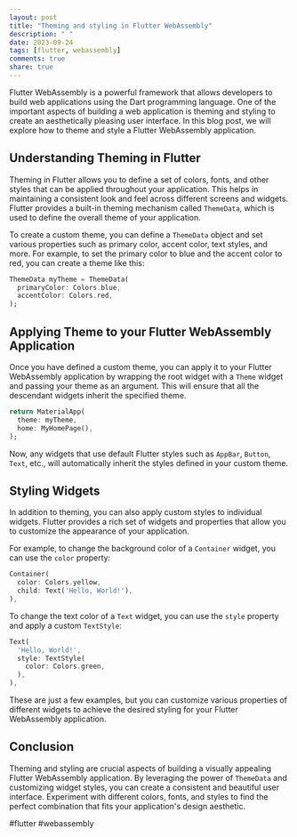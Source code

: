 ```yaml
---
layout: post
title: "Theming and styling in Flutter WebAssembly"
description: " "
date: 2023-09-24
tags: [flutter, webassembly]
comments: true
share: true
---
```


Flutter WebAssembly is a powerful framework that allows developers to build web applications using the Dart programming language. One of the important aspects of building a web application is theming and styling to create an aesthetically pleasing user interface. In this blog post, we will explore how to theme and style a Flutter WebAssembly application.

## Understanding Theming in Flutter

Theming in Flutter allows you to define a set of colors, fonts, and other styles that can be applied throughout your application. This helps in maintaining a consistent look and feel across different screens and widgets. Flutter provides a built-in theming mechanism called `ThemeData`, which is used to define the overall theme of your application.

To create a custom theme, you can define a `ThemeData` object and set various properties such as primary color, accent color, text styles, and more. For example, to set the primary color to blue and the accent color to red, you can create a theme like this:

```dart
ThemeData myTheme = ThemeData(
  primaryColor: Colors.blue,
  accentColor: Colors.red,
);
```

## Applying Theme to your Flutter WebAssembly Application

Once you have defined a custom theme, you can apply it to your Flutter WebAssembly application by wrapping the root widget with a `Theme` widget and passing your theme as an argument. This will ensure that all the descendant widgets inherit the specified theme.

```dart
return MaterialApp(
  theme: myTheme,
  home: MyHomePage(),
);
```

Now, any widgets that use default Flutter styles such as `AppBar`, `Button`, `Text`, etc., will automatically inherit the styles defined in your custom theme.

## Styling Widgets

In addition to theming, you can also apply custom styles to individual widgets. Flutter provides a rich set of widgets and properties that allow you to customize the appearance of your application.

For example, to change the background color of a `Container` widget, you can use the `color` property:

```dart
Container(
  color: Colors.yellow,
  child: Text('Hello, World!'),
),
```

To change the text color of a `Text` widget, you can use the `style` property and apply a custom `TextStyle`:

```dart
Text(
  'Hello, World!',
  style: TextStyle(
    color: Colors.green,
  ),
),
```

These are just a few examples, but you can customize various properties of different widgets to achieve the desired styling for your Flutter WebAssembly application.

## Conclusion

Theming and styling are crucial aspects of building a visually appealing Flutter WebAssembly application. By leveraging the power of `ThemeData` and customizing widget styles, you can create a consistent and beautiful user interface. Experiment with different colors, fonts, and styles to find the perfect combination that fits your application's design aesthetic.

#flutter #webassembly